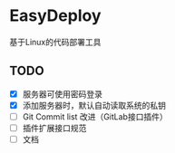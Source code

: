 # EasyDeploy
基于Linux的代码部署工具

## TODO

- [x] 服务器可使用密码登录
- [x] 添加服务器时，默认自动读取系统的私钥
- [ ] Git Commit list 改进（GitLab接口插件）
- [ ] 插件扩展接口规范
- [ ] 文档
